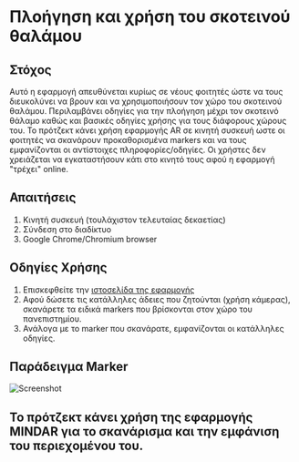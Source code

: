 # Πλοήγηση και χρήση του σκοτεινού θαλάμου

## Στόχος
Αυτό η εφαρμογή απευθύνεται κυρίως σε νέους φοιτητές ώστε να τους διευκολύνει να βρουν και να χρησιμοποιήσουν τον χώρο του σκοτεινού θαλάμου. Περιλαμβάνει οδηγίες για την πλοήγηση μέχρι τον σκοτεινό θάλαμο καθώς και βασικές οδηγίες χρήσης για τους διάφορους χώρους του. 
Το πρότζεκτ κάνει χρήση εφαρμογής AR σε κινητή συσκευή ωστε οι φοιτητές να σκανάρουν προκαθορισμένα markers και να τους εμφανίζονται οι αντίστοιχες πληροφορίες/οδηγίες. Οι χρήστες δεν χρειάζεται να εγκαταστήσουν κάτι στο κινητό τους αφού η εφαρμογή "τρέχει" online.

## Απαιτήσεις
1. Κινητή συσκευή (τουλάχιστον τελευταίας δεκαετίας)
2. Σύνδεση στο διαδίκτυο
3. Google Chrome/Chromium browser

## Οδηγίες Χρήσης

1. Επισκεφθείτε την [ιστοσελίδα της εφαρμογής](https://t20terz.github.io/SkoteinosThalamos/) 
2. Αφού δώσετε τις κατάλληλες άδειες που ζητούνται (χρήση κάμερας), σκανάρετε τα ειδικά markers που βρίσκονται στον χώρο του πανεπιστημίου.
3. Ανάλογα με το marker που σκανάρατε, εμφανίζονται οι κατάλληλες οδηγίες.

## Παράδειγμα Marker
 ![Screenshot](https://raw.githubusercontent.com/t20terz/SkoteinosThalamos/master/assets/targets/marker3.png)


## Το πρότζεκτ κάνει χρήση της εφαρμογής MINDAR για το σκανάρισμα και την εμφάνιση του περιεχομένου του.
